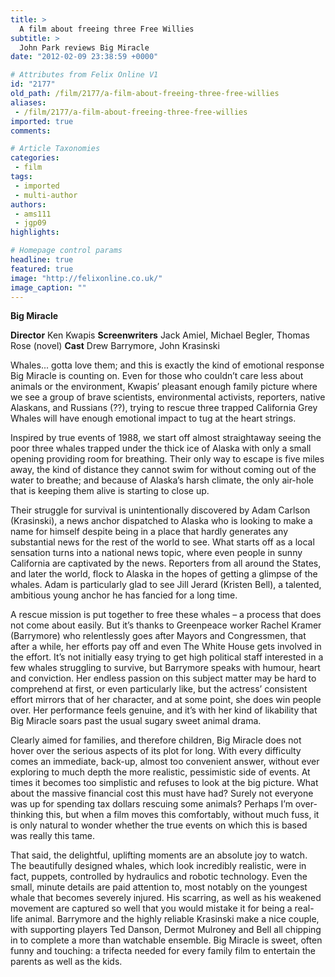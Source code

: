 ```yaml
---
title: >
  A film about freeing three Free Willies
subtitle: >
  John Park reviews Big Miracle
date: "2012-02-09 23:38:59 +0000"

# Attributes from Felix Online V1
id: "2177"
old_path: /film/2177/a-film-about-freeing-three-free-willies
aliases:
 - /film/2177/a-film-about-freeing-three-free-willies
imported: true
comments:

# Article Taxonomies
categories:
 - film
tags:
 - imported
 - multi-author
authors:
 - ams111
 - jgp09
highlights:

# Homepage control params
headline: true
featured: true
image: "http://felixonline.co.uk/"
image_caption: ""
---
```


__Big Miracle__

__Director__ Ken Kwapis
__Screenwriters__ Jack Amiel, Michael Begler, Thomas Rose (novel)
__Cast__ Drew Barrymore, John Krasinski

Whales... gotta love them; and this is exactly the kind of emotional response Big Miracle is counting on. Even for those who couldn’t care less about animals or the environment, Kwapis’ pleasant enough family picture where we see a group of brave scientists, environmental activists, reporters, native Alaskans, and Russians (??), trying to rescue three trapped California Grey Whales will have enough emotional impact to tug at the heart strings.

Inspired by true events of 1988, we start off almost straightaway seeing the poor three whales trapped under the thick ice of Alaska with only a small opening providing room for breathing. Their only way to escape is five miles away, the kind of distance they cannot swim for without coming out of the water to breathe; and because of Alaska’s harsh climate, the only air-hole that is keeping them alive is starting to close up.

Their struggle for survival is unintentionally discovered by Adam Carlson (Krasinski), a news anchor dispatched to Alaska who is looking to make a name for himself despite being in a place that hardly generates any substantial news for the rest of the world to see. What starts off as a local sensation turns into a national news topic, where even people in sunny California are captivated by the news. Reporters from all around the States, and later the world, flock to Alaska in the hopes of getting a glimpse of the whales. Adam is particularly glad to see Jill Jerard (Kristen Bell), a talented, ambitious young anchor he has fancied for a long time.

A rescue mission is put together to free these whales – a process that does not come about easily. But it’s thanks to Greenpeace worker Rachel Kramer (Barrymore) who relentlessly goes after Mayors and Congressmen, that after a while, her efforts pay off and even The White House gets involved in the effort. It’s not initially easy trying to get high political staff interested in a few whales struggling to survive, but Barrymore speaks with humour, heart and conviction. Her endless passion on this subject matter may be hard to comprehend at first, or even particularly like, but the actress’ consistent effort mirrors that of her character, and at some point, she does win people over. Her performance feels genuine, and it’s with her kind of likability that Big Miracle soars past the usual sugary sweet animal drama.

Clearly aimed for families, and therefore children, Big Miracle does not hover over the serious aspects of its plot for long. With every difficulty comes an immediate, back-up, almost too convenient answer, without ever exploring to much depth the more realistic, pessimistic side of events. At times it becomes too simplistic and refuses to look at the big picture. What about the massive financial cost this must have had? Surely not everyone was up for spending tax dollars rescuing some animals? Perhaps I’m over-thinking this, but when a film moves this comfortably, without much fuss, it is only natural to wonder whether the true events on which this is based was really this tame.

That said, the delightful, uplifting moments are an absolute joy to watch. The beautifully designed whales, which look incredibly realistic, were in fact, puppets, controlled by hydraulics and robotic technology. Even the small, minute details are paid attention to, most notably on the youngest whale that becomes severely injured. His scarring, as well as his weakened movement are captured so well that you would mistake it for being a real-life animal. Barrymore and the highly reliable Krasinski make a nice couple, with supporting players Ted Danson, Dermot Mulroney and Bell all chipping in to complete a more than watchable ensemble. Big Miracle is sweet, often funny and touching: a trifecta needed for every family film to entertain the parents as well as the kids.
